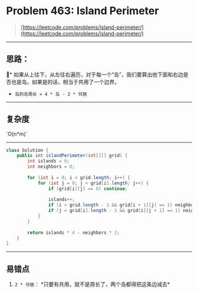 # Problem 463: Island Perimeter

> [https://leetcode.com/problems/island-perimeter/](https://leetcode.com/problems/island-perimeter/)

---

## 思路：

\* 如果从上往下，从左往右遍历，对于每一个“岛”，我们要算出他下面和右边是否也是岛。如果是的话，相当于共用了一个边界。

* `岛的总周长 = 4 * 岛 - 2 * 邻居`

-----

## 复杂度

\`O\(n\*m\)\`

-----

```java
class Solution {
    public int islandPerimeter(int[][] grid) {
        int islands = 0;
        int neighbors = 0;
        
        for (int i = 0; i < grid.length; i++) {
            for (int j = 0; j < grid[i].length; j++) {
                if (grid[i][j] == 0) continue;
                
                islands++;
                if (i < grid.length - 1 && grid[i + 1][j] == 1) neighbors++;
                if (j < grid[i].length - 1 && grid[i][j + 1] == 1) neighbors++;
            }
        }
        
        return islands * 4 - neighbors * 2; 
    }
}
```

----

## 易错点

1. `2 * 邻居`： \*只要有共用，就不是周长了，两个岛都得把这条边减去\*



